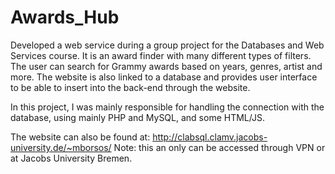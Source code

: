 # Awards_Hub
Developed a web service during a group project for the Databases and Web Services course. It is an award finder with many different types of filters. The user can search for Grammy awards based on years, genres, artist and more. The website is also linked to a database and provides user interface to be able to insert into the back-end through the website.

In this project, I was mainly responsible for handling the connection with the database, using mainly PHP and MySQL, and some HTML/JS.

The website can also be found at: http://clabsql.clamv.jacobs-university.de/~mborsos/ Note: this an only can be accessed through VPN or at Jacobs University Bremen.
